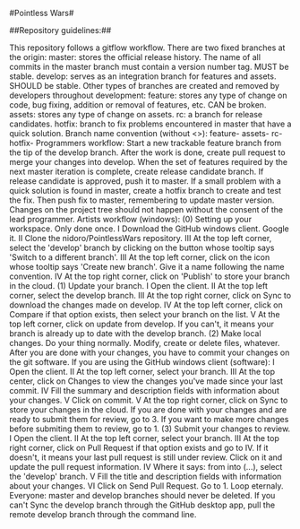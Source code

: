   #Pointless Wars#
  
  ##Repository guidelines:##
  
  This repository follows a gitflow workflow. There are two fixed branches at the origin:
    master:     stores the official release history. The name of all commits in the 
                master branch must contain a version number tag. MUST be stable.
    develop:    serves as an integration branch for features and assets. SHOULD be stable.
  Other types of branches are created and removed by developers throughout development:
    feature:    stores any type of change on code, bug fixing, addition or removal of 
                features, etc. CAN be broken.
    assets:     stores any type of change on assets.
    rc:         a branch for release candidates.
    hotfix:     branch to fix problems encountered in master that have a quick solution.
  Branch name convention (without <>): 
    feature-<feature-name-or-description>
    assets-<asset-type-or-description>
    rc-<version-number>
    hotfix-<issue-or-bug>
  Programmers workflow:
    Start a new trackable feature branch from the tip of the develop branch. After the 
    work is done, create pull request to merge your changes into develop. When the set of features
    required by the next master iteration is complete, create release candidate branch.
    If release candidate is approved, push it to master. If a small problem with a quick
    solution is found in master, create a hotfix branch to create and test the fix. Then
    push fix to master, remembering to update master version.
    Changes on the project tree should not happen without the consent of the lead programmer.
  Artists workflow (windows):
    (0) Setting up your workspace. Only done once.
        I    Download the GitHub windows client. Google it.
        II   Clone the nidoro/PointlessWars repository.
        III  At the top left corner, select the 'develop' branch by clicking on the button
             whose tooltip says 'Switch to a different branch'.
        III  At the top left corner, click on the icon whose tooltip says 'Create
             new branch'. Give it a name following the name convention.
        IV   At the top right corner, click on 'Publish' to store your branch in the cloud.
    (1) Update your branch.
        I    Open the client.
        II   At the top left corner, select the develop branch.
        III  At the top right corner, click on Sync to download the changes made on develop.
        IV   At the top left corner, click on Compare if that option exists, then select your
             branch on the list.
        V    At the top left corner, click on update from develop. If you can't, it means
             your branch is already up to date with the develop branch.
    (2) Make local changes.
      Do your thing normally. Modify, create or delete files, whatever. After you are done
      with your changes, you have to commit your changes on the git software. If you are
      using the GitHub windows client (software):
        I    Open the client.
        II   At the top left corner, select your branch.
        III  At the top center, click on Changes to view the changes you've made since 
             your last commit.
        IV   Fill the summary and description fields with information about your changes.
        V    Click on commit.
        V    At the top right corner, click on Sync to store your changes in the cloud.
      If you are done with your changes and are ready to submit them for review, go to 3.
      If you want to make more changes before submiting them to review, go to 1.
    (3) Submit your changes to review.
        I    Open the client.
        II   At the top left corner, select your branch.
        III  At the top right corner, click on Pull Request if that option exists
             and go to IV. If it doesn't, it means your last pull request is still
             under review. Click on it and update the pull request information.
        IV   Where it says: from <your-branch> into (...), select the 'develop' branch.
        V    Fill the title and description fields with information about your changes.
        VI   Click on Send Pull Request.
      Go to 1. Loop eternaly.
  Everyone:
    master and develop branches should never be deleted.
    If you can't Sync the develop branch through the GitHub desktop app, pull the remote
    develop branch through the command line.
